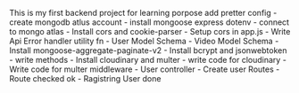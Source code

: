 This is my first backend project for learning porpose
add pretter config
    - create mongodb atlus account
    - install mongoose express dotenv
    - connect to mongo atlas
    - Install cors and cookie-parser
    - Setup cors in app.js
    - Write Api Error handler utility fn
    - User Model Schema
    - Video Model Schema
    - Install mongoose-aggregate-paginate-v2
    - Install bcrypt and jsonwebtoken
    - write methods
    - Install cloudinary and multer
    - write code for cloudinary 
    - Write code for multer middleware
    - User controller
    - Create user Routes
    - Route checked ok
    - Ragistring User done